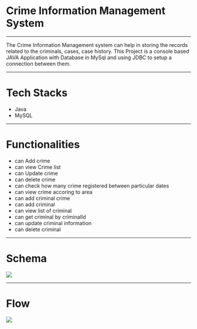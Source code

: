 <h1>Crime Information Management System</h1>
<hr>
The Crime Information Management system can help in storing the records related to the criminals, cases, case history. This Project is a console based JAVA Application with Database in MySql and using JDBC to setup a connection between them.
<hr>
<h1>Tech Stacks</h1>
<ul>
  <li>Java</li>
  <li>MySQL</li>
</ul>
<hr>
<h1>Functionalities</h1>
<ul>
  <li>can Add crime</li>
  <li>can view Crime list</li>
  <li>can Update crime</li>
  <li>can delete crime</li>
  <li>can check how many crime registered between particular dates</li>
  <li>can view crime accoring to area</li>
  <lican get list of criminal with crime name</li>
  <li>can add  criminal crime</li>
  <li>can add criminal</li>
  <li>can view list of criminal</li>
  <li>can get criminal by criminalId</li>
  <li>can update criminal information</li>
  <li>can delete criminal</li>
</ul>
<hr>
<h1>Schema</h1>

 <img src="https://user-images.githubusercontent.com/61106375/222768441-99808499-70c5-4819-b405-5ac60a2e71eb.png"> 

<hr>
<h1>Flow</h1>

 <img src="https://user-images.githubusercontent.com/61106375/222768977-c60362f8-ed59-4665-a07c-1e4d7229890f.png"> 

  
